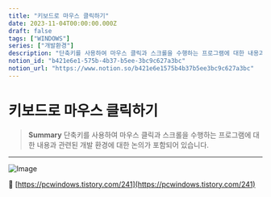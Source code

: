 ```yaml
---
title: "키보드로 마우스 클릭하기"
date: 2023-11-04T00:00:00.000Z
draft: false
tags: ["WINDOWS"]
series: ["개발환경"]
description: "단축키를 사용하여 마우스 클릭과 스크롤을 수행하는 프로그램에 대한 내용과 관련된 개발 환경에 대한 논의가 포함되어 있습니다."
notion_id: "b421e6e1-575b-4b37-b5ee-3bc9c627a3bc"
notion_url: "https://www.notion.so/b421e6e1575b4b37b5ee3bc9c627a3bc"
---
```


# 키보드로 마우스 클릭하기

> **Summary**
> 단축키를 사용하여 마우스 클릭과 스크롤을 수행하는 프로그램에 대한 내용과 관련된 개발 환경에 대한 논의가 포함되어 있습니다.

---

![Image](https://prod-files-secure.s3.us-west-2.amazonaws.com/09ccd4d5-876c-4bba-bbdf-cc77a0a11257/3c7fb2a9-9621-4888-9c83-29136f82f1a7/Untitled.png?X-Amz-Algorithm=AWS4-HMAC-SHA256&X-Amz-Content-Sha256=UNSIGNED-PAYLOAD&X-Amz-Credential=ASIAZI2LB466RK7BTGK7%2F20250724%2Fus-west-2%2Fs3%2Faws4_request&X-Amz-Date=20250724T081020Z&X-Amz-Expires=3600&X-Amz-Security-Token=IQoJb3JpZ2luX2VjEAAaCXVzLXdlc3QtMiJIMEYCIQDEvvAoCuXw7x2DGsODXqWlHWiG7bSb6nESLdJmZVGssgIhAPmRtqt3gfqEU1Bdthyjvk4byHFYs38GIvWwDtPyhuMdKv8DCCkQABoMNjM3NDIzMTgzODA1IgwipkqVY%2B5EhmGqaSoq3APsBhdzbARlJYhG9cC909hw5SxmUVsE4dIZ9zwQ01RBu6%2BJakoxOgBkJdIm6cjf13lYDRI5y4%2FeQ3dEG%2BHqAILvyCerJFvdVJ5lifKNGLOJ1Y5MrNGkWEc2mBAKlJpHy4gb72o%2FXQtcBJJl0YryoHloBkHSmrJwFXkx8jCEeahEdSoQAGj44jJOGDn2g%2FFbtV6wqRKv%2F3E8fOXmVjj5z8HVxLRdG6DazaPfa4UkUMS8w6A%2Fep5cRHWnAguEYq912GVocjys5FRRm9wlegsNl%2Fhv9XoBXH7WS%2FaREB2KYimbOk%2BUggAl2oAnJu8NRmTrYIcIoGYKDyGzSXU3C2ezJIBXgjZqyfzTq6%2B1aJmvRzZkwa1Mj%2BWvpQWj%2BRE5rGNkmbBB1tMHY3ypY0z8Emx0%2BxhHvvoaCUrAtD2VGVWJycFwoZwKmtV36%2Fb36j%2BOERMFIfSEDr6VwD1QJiBObuSxQ9%2FCi4pwr2j%2FOZ5YBh1jdcEgQUkQlAaRkti%2Bwawzt1t67VKwF2tWXgubQpRiMPnwwX%2B%2B51xTEqhetueBEFaE9HMoY%2FSKhcxIHnaHbHumZjEalDgrcWy6Z6%2FNNBjcXTRYuT%2FHqxIKu8%2BL4H9SN%2BZ1HyB%2FTMUFbpzLZS2H%2BO0BTzDzzofEBjqkAVvMiQ0lQiMi27ddmRxJW8SWeX0Z968EVebpJ30ZkeLvLnUtKgdMFHOwVm1ZUPXFwe6d4QP6G78bLU%2B5pI183%2FZG4Y%2FCqk6QbGrMlu51fj6TcEBdT9h%2BFmmUnqveydDsdWUa1be27gDq58%2B3Y6jRgdiDHtFzxJwHQ9HyhKWFXHJpI6uHi1U1P%2B570anOqcUU9qlPltQeqhGVxiHEsbb6HmPy6UYm&X-Amz-Signature=12be5565b59713398a4690ed0630db1a7d481c8368a6c2ea3acf53cd7b57184e&X-Amz-SignedHeaders=host&x-amz-checksum-mode=ENABLED&x-id=GetObject)


🔗 [https://pcwindows.tistory.com/241](https://pcwindows.tistory.com/241)

